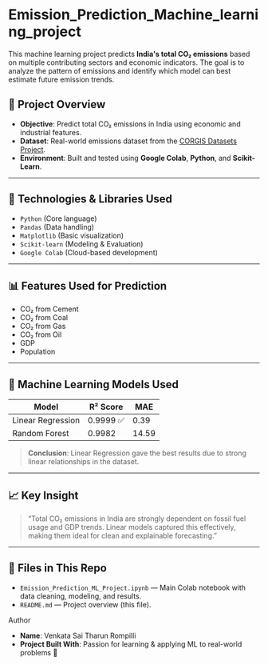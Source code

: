 # Emission_Prediction_Machine_learning_project

This machine learning project predicts **India's total CO₂ emissions** based on multiple contributing sectors and economic indicators. The goal is to analyze the pattern of emissions and identify which model can best estimate future emission trends.

## 📌 Project Overview

- **Objective**: Predict total CO₂ emissions in India using economic and industrial features.
- **Dataset**: Real-world emissions dataset from the [CORGIS Datasets Project](https://corgis-edu.github.io/corgis/csv/emissions).
- **Environment**: Built and tested using **Google Colab**, **Python**, and **Scikit-Learn**.

---

## 🔧 Technologies & Libraries Used

- `Python` (Core language)
- `Pandas` (Data handling)
- `Matplotlib` (Basic visualization)
- `Scikit-learn` (Modeling & Evaluation)
- `Google Colab` (Cloud-based development)

---

## 📊 Features Used for Prediction

- CO₂ from Cement
- CO₂ from Coal
- CO₂ from Gas
- CO₂ from Oil
- GDP
- Population

---

## 🧠 Machine Learning Models Used

| Model                | R² Score   | MAE   |
|---------------------|------------|--------|
| Linear Regression   | 0.9999 ✅  | 0.39   |
| Random Forest       | 0.9982     | 14.59  |

> **Conclusion**: Linear Regression gave the best results due to strong linear relationships in the dataset.

---

## 📈 Key Insight

> “Total CO₂ emissions in India are strongly dependent on fossil fuel usage and GDP trends. Linear models captured this effectively, making them ideal for clean and explainable forecasting.”

---

## 📁 Files in This Repo

- `Emission_Prediction_ML_Project.ipynb` — Main Colab notebook with data cleaning, modeling, and results.
- `README.md` — Project overview (this file).

Author
- **Name**: Venkata Sai Tharun Rompilli
- **Project Built With**: Passion for learning & applying ML to real-world problems 🌿



